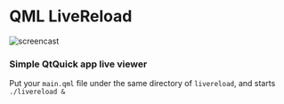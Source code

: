 QML LiveReload
==============

![screencast](https://raw.github.com/penk/qml-livereload/master/screencast.gif)

### Simple QtQuick app live viewer

Put your `main.qml` file under the same directory of `livereload`, and starts `./livereload &`
